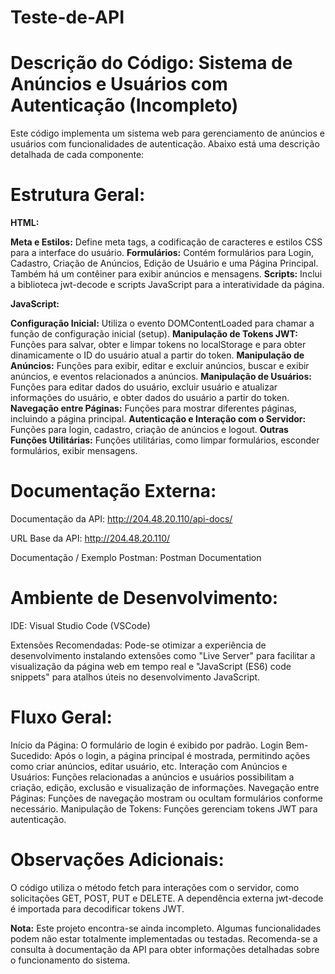 # Teste-de-API

# Descrição do Código: Sistema de Anúncios e Usuários com Autenticação (Incompleto)

Este código implementa um sistema web para gerenciamento de anúncios e usuários com funcionalidades de autenticação. Abaixo está uma descrição detalhada de cada componente:

# Estrutura Geral:
**HTML:**

**Meta e Estilos:** Define meta tags, a codificação de caracteres e estilos CSS para a interface do usuário.
**Formulários:** Contém formulários para Login, Cadastro, Criação de Anúncios, Edição de Usuário e uma Página Principal. Também há um contêiner para exibir anúncios e mensagens.
**Scripts:** Inclui a biblioteca jwt-decode e scripts JavaScript para a interatividade da página.

**JavaScript:**

**Configuração Inicial:** Utiliza o evento DOMContentLoaded para chamar a função de configuração inicial (setup).
**Manipulação de Tokens JWT:** Funções para salvar, obter e limpar tokens no localStorage e para obter dinamicamente o ID do usuário atual a partir do token.
**Manipulação de Anúncios:** Funções para exibir, editar e excluir anúncios, buscar e exibir anúncios, e eventos relacionados a anúncios.
**Manipulação de Usuários:** Funções para editar dados do usuário, excluir usuário e atualizar informações do usuário, e obter dados do usuário a partir do token.
**Navegação entre Páginas:** Funções para mostrar diferentes páginas, incluindo a página principal.
**Autenticação e Interação com o Servidor:** Funções para login, cadastro, criação de anúncios e logout.
**Outras Funções Utilitárias:** Funções utilitárias, como limpar formulários, esconder formulários, exibir mensagens.

# Documentação Externa:
Documentação da API: http://204.48.20.110/api-docs/

URL Base da API: http://204.48.20.110/

Documentação / Exemplo Postman: Postman Documentation

# Ambiente de Desenvolvimento:
IDE: Visual Studio Code (VSCode)

Extensões Recomendadas: Pode-se otimizar a experiência de desenvolvimento instalando extensões como "Live Server" para facilitar a visualização da página web em tempo real e "JavaScript (ES6) code snippets" para atalhos úteis no desenvolvimento JavaScript.

# Fluxo Geral:
Início da Página: O formulário de login é exibido por padrão.
Login Bem-Sucedido: Após o login, a página principal é mostrada, permitindo ações como criar anúncios, editar usuário, etc.
Interação com Anúncios e Usuários: Funções relacionadas a anúncios e usuários possibilitam a criação, edição, exclusão e visualização de informações.
Navegação entre Páginas: Funções de navegação mostram ou ocultam formulários conforme necessário.
Manipulação de Tokens: Funções gerenciam tokens JWT para autenticação.

# Observações Adicionais:
O código utiliza o método fetch para interações com o servidor, como solicitações GET, POST, PUT e DELETE.
A dependência externa jwt-decode é importada para decodificar tokens JWT.

**Nota:** Este projeto encontra-se ainda incompleto. Algumas funcionalidades podem não estar totalmente implementadas ou testadas. Recomenda-se a consulta à documentação da API para obter informações detalhadas sobre o funcionamento do sistema.
